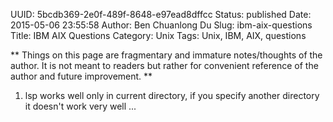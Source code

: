 UUID: 5bcdb369-2e0f-489f-8648-e97ead8dffcc
Status: published
Date: 2015-05-06 23:55:58
Author: Ben Chuanlong Du
Slug: ibm-aix-questions
Title: IBM AIX Questions
Category: Unix
Tags: Unix, IBM, AIX, questions

**
Things on this page are
fragmentary and immature notes/thoughts of the author.
It is not meant to readers
but rather for convenient reference of the author and future improvement.
**

1. lsp works well only in current directory, if you specify another directory it doesn't work very well ...
